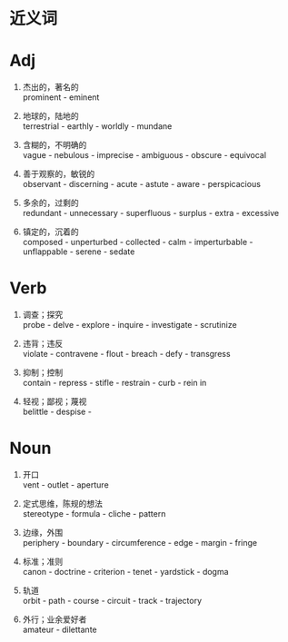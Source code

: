 # 近义词      

# Adj
1. 杰出的，著名的      
prominent - eminent       

2. 地球的，陆地的   
terrestrial - earthly - worldly - mundane       

3. 含糊的，不明确的   
vague - nebulous - imprecise - ambiguous - obscure - equivocal       

4. 善于观察的，敏锐的     
observant - discerning - acute - astute - aware - perspicacious    

5. 多余的，过剩的   
redundant - unnecessary - superfluous - surplus - extra - excessive     

6. 镇定的，沉着的    
composed - unperturbed - collected - calm - imperturbable - unflappable - serene - sedate   



# Verb
1. 调查；探究    
probe - delve - explore - inquire - investigate - scrutinize    

2. 违背；违反    
violate - contravene - flout - breach - defy - transgress      

3. 抑制；控制    
contain - repress - stifle - restrain - curb - rein in     

4. 轻视；鄙视；蔑视   
belittle - despise - 


# Noun
1. 开口  
vent - outlet - aperture    

2. 定式思维，陈规的想法   
stereotype - formula - cliche - pattern     

3. 边缘，外围    
periphery - boundary - circumference - edge - margin - fringe     

4. 标准；准则     
canon - doctrine - criterion - tenet - yardstick - dogma     

5. 轨道    
orbit - path - course - circuit - track - trajectory    

6. 外行；业余爱好者   
amateur - dilettante  


